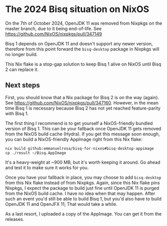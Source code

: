 # The 2024 Bisq situation on NixOS

On the 7th of October 2024, OpenJDK 11 was removed from Nixpkgs on the master branch, due to it being end-of-life. See https://github.com/NixOS/nixpkgs/pull/347149

Bisq 1 depends on OpenJDK 11 and doesn't support any newer version, therefore from this point forward the `bisq-desktop` package in Nixpkgs will no longer build.

This Nix flake is a stop-gap solution to keep Bisq 1 alive on NixOS until Bisq 2 can replace it.

## Next steps

First, you should know that a Nix package for Bisq 2 is on the way (again). See https://github.com/NixOS/nixpkgs/pull/347160. However, in the mean time Bisq 1 is necessary because Bisq 2 has not yet reached feature-parity with Bisq 1.

The first thing I recommend is to get yourself a NixOS-friendly bundled version of Bisq 1. This can be your fallback once OpenJDK 11 gets removed from the NixOS build cache (Hydra). If you get this message soon enough, you can build a NixOS-friendly AppImage right from this Nix flake:

```
nix build github:emmanuelrosa/bisq-for-nixos#bisq-desktop-appimage
cp ./result ~/Bisq.AppImage
```

It's a heavy-weight at ~900 MB, but it's worth keeping it around. Go ahead and test it to make sure it works for you.

Once you have your fallback in place, you may choose to add `bisq-desktop` from this Nix flake instead of from Nixpkgs. Again, since this Nix flake pins Nixpkgs, I expect the package to build just fine until OpenJDK 11 is purged from the NixOS build cache. I have no idea when that may happen. After such an event you'd still be able to build Bisq 1, but you'd also have to build OpenJDK 11 and OpenJFX 11; That would take a while.

As a last resort, I uploaded a copy of the AppImage. You can get it from the releases.
